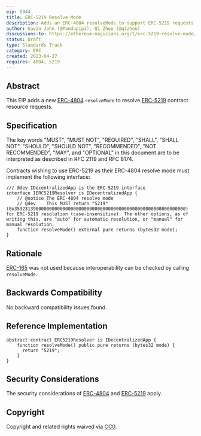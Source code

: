 ```yaml
---
eip: 6944
title: ERC-5219 Resolve Mode
description: Adds an ERC-4804 resolveMode to support ERC-5219 requests
author: Gavin John (@Pandapip1), Qi Zhou (@qizhou)
discussions-to: https://ethereum-magicians.org/t/erc-5219-resolve-mode/14088
status: Draft
type: Standards Track
category: ERC
created: 2023-04-27
requires: 4804, 5219
---
```


## Abstract

This EIP adds a new [ERC-4804](./erc-4804.md) `resolveMode` to resolve [ERC-5219](./erc-5219.md) contract resource requests.

## Specification

The key words "MUST", "MUST NOT", "REQUIRED", "SHALL", "SHALL NOT", "SHOULD", "SHOULD NOT", "RECOMMENDED", "NOT RECOMMENDED", "MAY", and "OPTIONAL" in this document are to be interpreted as described in RFC 2119 and RFC 8174.

Contracts wishing to use ERC-5219 as their ERC-4804 resolve mode must implement the following interface:

```solidity
/// @dev IDecentralizedApp is the ERC-5219 interface
interface IERC5219Resolver is IDecentralizedApp {
    // @notice The ERC-4804 resolve mode
    // @dev    This MUST return "5219" (0x3532313900000000000000000000000000000000000000000000000000000000) for ERC-5219 resolution (case-insensitive). The other options, as of writing this, are "auto" for automatic resolution, or "manual" for manual resolution.
    function resolveMode() external pure returns (bytes32 mode);
}
```

## Rationale

[ERC-165](./erc-165.md) was not used because interoperability can be checked by calling `resolveMode`.

## Backwards Compatibility

No backward compatibility issues found.


## Reference Implementation

```solidity
abstract contract ERC5219Resolver is IDecentralizedApp {
    function resolveMode() public pure returns (bytes32 mode) {
      return "5219";
    }
}
```


## Security Considerations

The security considerations of [ERC-4804](./erc-4804.md#security-considerations) and [ERC-5219](./erc-5219.md#security-considerations) apply.

## Copyright

Copyright and related rights waived via [CC0](../LICENSE.md).
